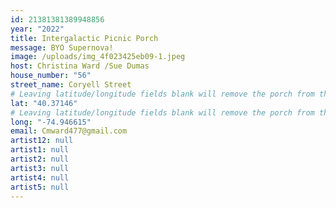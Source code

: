 ```yaml
---
id: 21381381389948856
year: "2022"
title: Intergalactic Picnic Porch
message: BYO Supernova!
image: /uploads/img_4f023425eb09-1.jpeg
host: Christina Ward /Sue Dumas
house_number: "56"
street_name: Coryell Street
# Leaving latitude/longitude fields blank will remove the porch from the Porchfest map.
lat: "40.37146"
# Leaving latitude/longitude fields blank will remove the porch from the Porchfest map.
long: "-74.946615"
email: Cmward477@gmail.com
artist12: null
artist1: null
artist2: null
artist3: null
artist4: null
artist5: null
---
```

